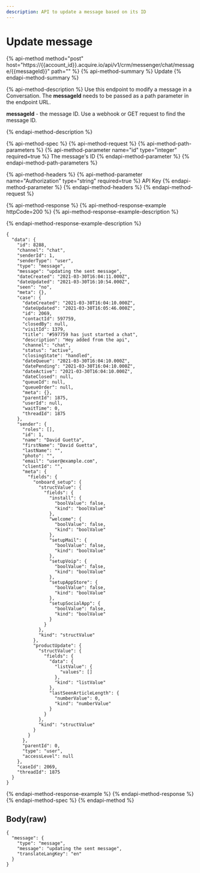 ```yaml
---
description: API to update a message based on its ID
---
```


# Update message

{% api-method method="post" host="https://{{account\_id}}.acquire.io/api/v1/crm/messenger/chat/message/{{messageId}}" path="" %}
{% api-method-summary %}
Update
{% endapi-method-summary %}

{% api-method-description %}
Use this endpoint to modify a message in a Conversation. The **messageId** needs to be passed as a path parameter in the endpoint URL.  
  
**messageId** - the message ID. Use a webhook or GET request to find the message ID.   
 
{% endapi-method-description %}

{% api-method-spec %}
{% api-method-request %}
{% api-method-path-parameters %}
{% api-method-parameter name="id" type="integer" required=true %}
The message's ID
{% endapi-method-parameter %}
{% endapi-method-path-parameters %}

{% api-method-headers %}
{% api-method-parameter name="Authorization" type="string" required=true %}
API Key
{% endapi-method-parameter %}
{% endapi-method-headers %}
{% endapi-method-request %}

{% api-method-response %}
{% api-method-response-example httpCode=200 %}
{% api-method-response-example-description %}

{% endapi-method-response-example-description %}

```
{
  "data": {
    "id": 8288,
    "channel": "chat",
    "senderId": 1,
    "senderType": "user",
    "type": "message",
    "message": "updating the sent message",
    "dateCreated": "2021-03-30T16:04:11.000Z",
    "dateUpdated": "2021-03-30T16:10:54.000Z",
    "seen": "no",
    "meta": {},
    "case": {
      "dateCreated": "2021-03-30T16:04:10.000Z",
      "dateUpdated": "2021-03-30T16:05:46.000Z",
      "id": 2069,
      "contactId": 597759,
      "closedBy": null,
      "visitId": 1379,
      "title": "#597759 has just started a chat",
      "description": "Hey added from the api",
      "channel": "chat",
      "status": "active",
      "closingState": "handled",
      "dateQueue": "2021-03-30T16:04:10.000Z",
      "datePending": "2021-03-30T16:04:10.000Z",
      "dateActive": "2021-03-30T16:04:10.000Z",
      "dateClosed": null,
      "queueId": null,
      "queueOrder": null,
      "meta": {},
      "parentId": 1875,
      "userId": null,
      "waitTime": 0,
      "threadId": 1875
    },
    "sender": {
      "roles": [],
      "id": 1,
      "name": "David Guetta",
      "firstName": "David Guetta",
      "lastName": "",
      "photo": "",
      "email": "user@example.com",
      "clientId": "",
      "meta": {
        "fields": {
          "onboard_setup": {
            "structValue": {
              "fields": {
                "install": {
                  "boolValue": false,
                  "kind": "boolValue"
                },
                "welcome": {
                  "boolValue": false,
                  "kind": "boolValue"
                },
                "setupMail": {
                  "boolValue": false,
                  "kind": "boolValue"
                },
                "setupVoip": {
                  "boolValue": false,
                  "kind": "boolValue"
                },
                "setupAppStore": {
                  "boolValue": false,
                  "kind": "boolValue"
                },
                "setupSocialApp": {
                  "boolValue": false,
                  "kind": "boolValue"
                }
              }
            },
            "kind": "structValue"
          },
          "productUpdate": {
            "structValue": {
              "fields": {
                "data": {
                  "listValue": {
                    "values": []
                  },
                  "kind": "listValue"
                },
                "lastSeenArticleLength": {
                  "numberValue": 0,
                  "kind": "numberValue"
                }
              }
            },
            "kind": "structValue"
          }
        }
      },
      "parentId": 0,
      "type": "user",
      "accessLevel": null
    },
    "caseId": 2069,
    "threadId": 1875
  }
}
```
{% endapi-method-response-example %}
{% endapi-method-response %}
{% endapi-method-spec %}
{% endapi-method %}

## Body\(raw\)

```text
{
  "message": {
    "type": "message",
    "message": "updating the sent message",
    "translateLangKey": "en"
  }
}
```

